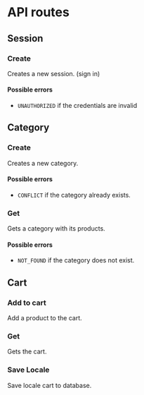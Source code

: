 # API routes

## Session

### Create

Creates a new session. (sign in)

#### Possible errors

- `UNAUTHORIZED` if the credentials are invalid

## Category

### Create

Creates a new category.

#### Possible errors

- `CONFLICT` if the category already exists.

### Get

Gets a category with its products.

#### Possible errors

- `NOT_FOUND` if the category does not exist.

## Cart

### Add to cart

Add a product to the cart.

### Get

Gets the cart.

### Save Locale

Save locale cart to database.
